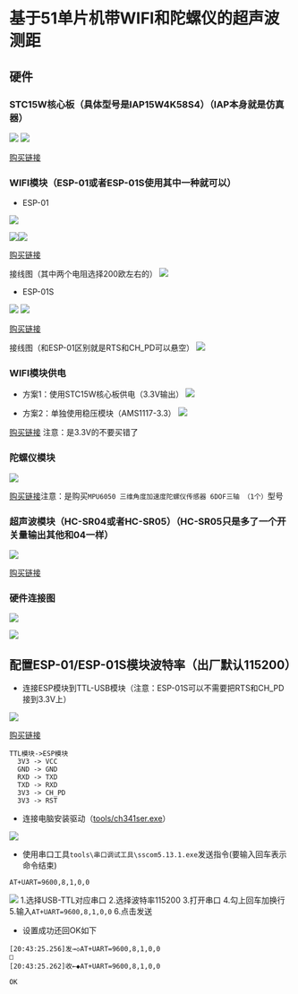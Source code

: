 # 基于51单片机带WIFI和陀螺仪的超声波测距
## 硬件
### STC15W核心板（具体型号是IAP15W4K58S4）（IAP本身就是仿真器）
![](doc/img/iap15w.png)
![](doc/img/iap15w-b.png)

[购买链接](https://detail.tmall.com/item.htm?spm=a230r.1.14.21.2f6c56e22jcJfI&id=557384797301&ns=1&abbucket=9)
### WIFI模块（ESP-01或者ESP-01S使用其中一种就可以）
- ESP-01

![](doc/img/20191018085808325.png)


![](doc/img/20191018090048392.png)![](doc/img/20191018090102872.png)

[购买链接](https://item.taobao.com/item.htm?spm=a1z10.5-c.w4002-16491566042.32.39426b051rhAKU&id=543546250892)

接线图（其中两个电阻选择200欧左右的）
![](doc/img/es01dl.png)

- ESP-01S

![](doc/img/esp01s.png)
![](doc/img/20190904114625852.png)

[购买链接](https://item.taobao.com/item.htm?spm=a1z10.5-c.w4002-16491566042.17.39426b051rhAKU&id=543468772547)

接线图（和ESP-01区别就是RTS和CH_PD可以悬空）
![](doc/img/esp01sdl.png)
### WIFI模块供电
- 方案1：使用STC15W核心板供电（3.3V输出）
![](doc/img/esp_stc15w_gd.png)

- 方案2：单独使用稳压模块（AMS1117-3.3）
![](doc/img/AMS1117-3.3.png)

[购买链接](https://detail.tmall.com/item.htm?spm=a230r.1.14.16.7aca57feVobUKb&id=13301101281&ns=1&abbucket=9&skuId=4002251492046) 注意：是3.3V的不要买错了
### 陀螺仪模块 
![](doc/img/MPU6050.png)

[购买链接](https://detail.tmall.com/item.htm?spm=a1z10.3-b-s.w4011-21581912015.43.74ad5535nkgydB&id=21261751847&rn=a5c25e3493dec2ccf27523b415d1afeb&abbucket=9&skuId=4359616039028)注意：是购买`MPU6050 三维角度加速度陀螺仪传感器 6DOF三轴 （1个）`型号
### 超声波模块（HC-SR04或者HC-SR05）（HC-SR05只是多了一个开关量输出其他和04一样）
![](doc/img/HC-SR04.png)

[购买链接](https://detail.tmall.com/item.htm?spm=a1z10.3-b-s.w4011-21581912015.51.4cfe5535fcPRrl&id=12632417946&rn=1cbed167183be0e65e5924e48b1305ab&skuId=3894573644499)

### 硬件连接图
![](doc/img/ljt.png)


![](doc/img/GPIOlj.png)
## 配置ESP-01/ESP-01S模块波特率（出厂默认115200）
- 连接ESP模块到TTL-USB模块（注意：ESP-01S可以不需要把RTS和CH_PD接到3.3V上）

![](doc/img/usbttl.png)

[购买链接](https://detail.tmall.com/item.htm?id=525204252260&ali_refid=a3_430582_1006:1104520036:N:cTt8VXogGknfV8yQ5Cjk3g==:5d74647c728497da47d886380f9a88c6&ali_trackid=1_5d74647c728497da47d886380f9a88c6&spm=a230r.1.14.1&skuId=3947839671633)

```
TTL模块->ESP模块
  3V3 -> VCC
  GND -> GND
  RXD -> TXD
  TXD -> RXD
  3V3 -> CH_PD
  3V3 -> RST
```

- 连接电脑安装驱动（[tools/ch341ser.exe](tools/ch341ser.exe)）

![](doc/img/usb_ttl.png)

- 使用串口工具`tools\串口调试工具\sscom5.13.1.exe`发送指令(要输入回车表示命令结束)

```
AT+UART=9600,8,1,0,0

```

![](doc/img/esp8266.png)
1.选择USB-TTL对应串口
2.选择波特率115200
3.打开串口
4.勾上回车加换行
5.输入`AT+UART=9600,8,1,0,0`
6.点击发送

- 设置成功还回OK如下

```
[20:43:25.256]发→◇AT+UART=9600,8,1,0,0
□
[20:43:25.262]收←◆AT+UART=9600,8,1,0,0

OK
```